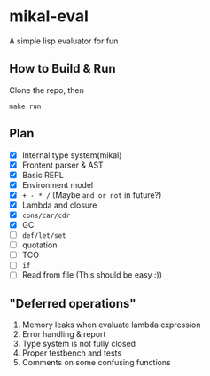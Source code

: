 # mikal-eval
A simple lisp evaluator for fun

## How to Build & Run
Clone the repo, then

`make run`

## Plan
  - [x] Internal type system(mikal)
  - [x] Frontent parser & AST
  - [x] Basic REPL
  - [x] Environment model
  - [x] `+ - * /` (Maybe `and or not` in future?)
  - [x] Lambda and closure
  - [x] `cons/car/cdr`
  - [x] GC
  - [ ] `def/let/set`
  - [ ] quotation
  - [ ] TCO
  - [ ] `if`
  - [ ] Read from file (This should be easy :))

## "Deferred operations"
  1. Memory leaks when evaluate lambda expression
  2. Error handling & report
  3. Type system is not fully closed
  4. Proper testbench and tests
  5. Comments on some confusing functions
